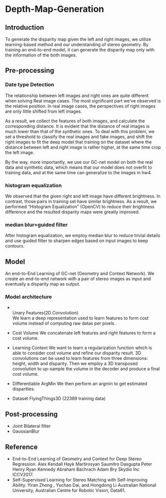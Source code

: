 # Depth-Map-Generation

## Introduction
To generate the disparity map given the left and right images, we utilize
learning-based method and our understanding of stereo geometry. By training
an end-to-end model, it can generate the disparity map only with the
information of the both images.

## Pre-processing


### Date type Detection
The relationship between left images and right ones are quite different when solving Real image cases. The most significant part we've observed is the relative position. In real image cases, the perspectives of right images are only little shifted from left images.

As a result, we collect the features of both images, and calculate the corresponding distance. It is evident that the distance of real images is much lower than that of the synthetic ones. To deal with this problem, we set a threshold to classify the real images and fake images, and shift the right images to fit the deep model that training on the dataset where the distance between left and right image is rather higher, at the same time crop the left image.

By the way, more importantly, we use our GC-net model on both the real data and synthetic data, which means that our model does not overfit to training data, and at the same time can generalize to the images in hw4.

### histogram equalization

We observed that the given right and left image have different brightness. In contrast, those pairs in training set have similar brightness. As a result, we performed "Histogram Equalization" (OpenCV) to reduce their brightness difference and the resulted disparity maps were greatly improved.

### median blur+guided filter

After histogram equalization, we employ median blur to reduce trivial details and use guided filter to sharpen edges based on input images to keep contours.

## Model

An end-to-End Learning of GC-net (Geometry and Context Network). We create an end-to-end network with a pair of stereo images as input and eventually a disparity map as output.

### Model architecture
* <br>Unary Features(2D Convolution)<br /> We learn a deep representation used to learn features to form cost volume instead of computing raw datas per pixels.

* Cost Volume
We concatenate left features and right features to form a cost volume.

* Learning Context
We want to learn a regularization function which is able to consider cost volume and refine our disparity result. 3D convolutions can be used to learn features from three dimensions: height, width and disparity. Then we employ a 3D transposed convolution to up-sample the volume in the decoder and produce a final cost volume.

* Differentiable ArgMin
We then perform an argmin to get estimated disparities.

* Dataset
FlyingThings3D (22389 training data)

## Post-processing
* Joint Bilateral filter
* GaussianBlur

## Reference

* End-to-End Learning of Geometry and Context for Deep Stereo Regression. Alex Kendall Hayk Martirosyan Saumitro Dasgupta Peter Henry Ryan Kennedy Abraham Bachrach Adam Bry Skydio Inc ICCV2017.
* Self-Supervised Learning for Stereo Matching with Self-Improving Ability. Yiran Zhong , Yuchao Dai, and Hongdong Li Australian National University, Australian Centre for Robotic Vision, Data61.
